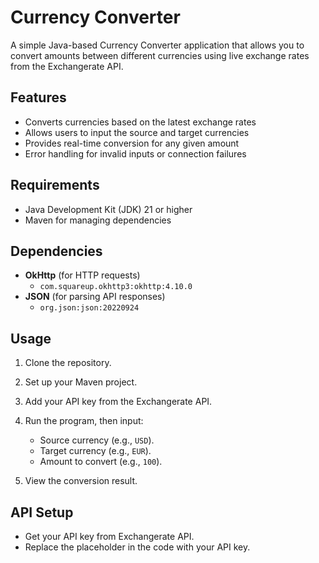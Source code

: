 # Currency Converter

A simple Java-based Currency Converter application that allows you to convert amounts between different currencies using live exchange rates from the Exchangerate API.

## Features
- Converts currencies based on the latest exchange rates
- Allows users to input the source and target currencies
- Provides real-time conversion for any given amount
- Error handling for invalid inputs or connection failures

## Requirements
- Java Development Kit (JDK) 21 or higher
- Maven for managing dependencies

## Dependencies
- **OkHttp** (for HTTP requests)
  - `com.squareup.okhttp3:okhttp:4.10.0`
- **JSON** (for parsing API responses)
  - `org.json:json:20220924`

## Usage
1. Clone the repository.
2. Set up your Maven project.
3. Add your API key from the Exchangerate API.
4. Run the program, then input:
   - Source currency (e.g., `USD`).
   - Target currency (e.g., `EUR`).
   - Amount to convert (e.g., `100`).

5. View the conversion result.

## API Setup
- Get your API key from Exchangerate API.
- Replace the placeholder in the code with your API key.
